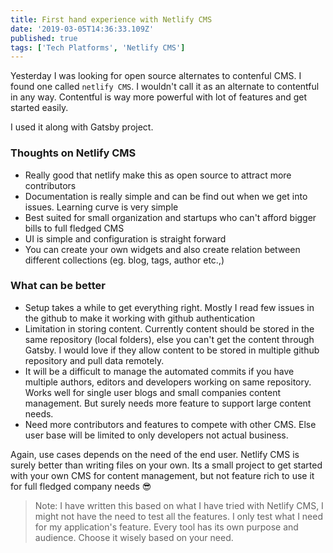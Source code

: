 ```yaml
---
title: First hand experience with Netlify CMS
date: '2019-03-05T14:36:33.109Z'
published: true
tags: ['Tech Platforms', 'Netlify CMS']
---
```


Yesterday I was looking for open source alternates to contenful CMS. I found one called `netlify CMS`. I wouldn't call it as an alternate to contentful in any way. Contentful is way more powerful with lot of features and get started easily.

I used it along with Gatsby project.

### Thoughts on Netlify CMS

- Really good that netlify make this as open source to attract more contributors
- Documentation is really simple and can be find out when we get into issues. Learning curve is very simple
- Best suited for small organization and startups who can't afford bigger bills to full fledged CMS
- UI is simple and configuration is straight forward
- You can create your own widgets and also create relation between different collections (eg. blog, tags, author etc.,)

### What can be better

- Setup takes a while to get everything right. Mostly I read few issues in the github to make it working with github authentication
- Limitation in storing content. Currently content should be stored in the same repository (local folders), else you can't get the content through Gatsby. I would love if they allow content to be stored in multiple github repository and pull data remotely.
- It will be a difficult to manage the automated commits if you have multiple authors, editors and developers working on same repository. Works well for single user blogs and small companies content management. But surely needs more feature to support large content needs.
- Need more contributors and features to compete with other CMS. Else user base will be limited to only developers not actual business.

Again, use cases depends on the need of the end user. Netlify CMS is surely better than writing files on your own. Its a small project to get started with your own CMS for content management, but not feature rich to use it for full fledged company needs 😎

> Note: I have written this based on what I have tried with Netlify CMS, I might not have the need to test all the features. I only test what I need for my application's feature. Every tool has its own purpose and audience. Choose it wisely based on your need.
